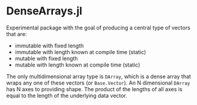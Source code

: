 # DenseArrays.jl

Experimental package with the goal of producing a central type of vectors that are:
* immutable with fixed length
* immutable with length known at compile time (static)
* mutable with fixed length
* mutable with length known at compile time (static)

The only multidimensional array type is `DArray`, which is a dense array that wraps any one of these vectors (or `Base.Vector`).
An N dimensional `DArray` has N axes to providing shape.
The product of the lengths of all axes is equal to the length of the underlying data vector.
